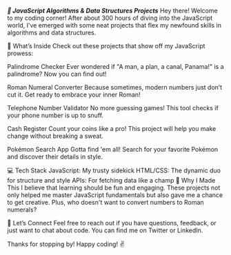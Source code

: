 _**🚀 JavaScript Algorithms & Data Structures Projects**_
Hey there! Welcome to my coding corner! After about 300 hours of diving into the JavaScript world, I’ve emerged with some neat projects that flex my newfound skills in algorithms and data structures.

🌟 What’s Inside
Check out these projects that show off my JavaScript prowess:

Palindrome Checker
Ever wondered if "A man, a plan, a canal, Panama!" is a palindrome? Now you can find out!

Roman Numeral Converter
Because sometimes, modern numbers just don’t cut it. Get ready to embrace your inner Roman!

Telephone Number Validator
No more guessing games! This tool checks if your phone number is up to snuff.

Cash Register
Count your coins like a pro! This project will help you make change without breaking a sweat.

Pokémon Search App
Gotta find 'em all! Search for your favorite Pokémon and discover their details in style.

💻 Tech Stack
JavaScript: My trusty sidekick
HTML/CSS: The dynamic duo for structure and style
APIs: For fetching data like a champ
🎉 Why I Made This
I believe that learning should be fun and engaging. These projects not only helped me master JavaScript fundamentals but also gave me a chance to get creative. Plus, who doesn't want to convert numbers to Roman numerals?

🤝 Let’s Connect
Feel free to reach out if you have questions, feedback, or just want to chat about code. You can find me on Twitter or LinkedIn.

Thanks for stopping by! Happy coding! ✌️
